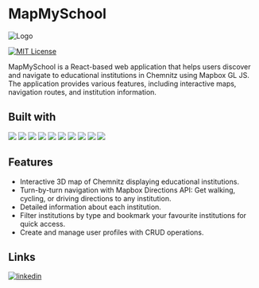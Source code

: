 # MapMySchool

![Logo](https://res.cloudinary.com/dcprg19es/image/upload/v1751037516/Github/sbicod8pwpjp7rxpmyzr.png)

[![MIT License](https://img.shields.io/badge/License-MIT-green.svg)](https://choosealicense.com/licenses/mit/)

MapMySchool is a React-based web application that helps users discover and navigate to educational institutions in Chemnitz using Mapbox GL JS. The application provides various features, including interactive maps, navigation routes, and institution information.



## Built with

<img src="https://img.shields.io/badge/CSS3-1572B6?style=for-the-badge&logo=css3&logoColor=white" /> <img src="https://img.shields.io/badge/Tailwind_CSS-38B2AC?style=for-the-badge&logo=tailwind-css&logoColor=white" /> <img src="https://img.shields.io/badge/JavaScript-323330?style=for-the-badge&logo=javascript&logoColor=F7DF1E" /> <img src="https://img.shields.io/badge/React-20232A?style=for-the-badge&logo=react&logoColor=61DAFB" /> <img src="https://img.shields.io/badge/Node%20js-339933?style=for-the-badge&logo=nodedotjs&logoColor=white" /> <img src="https://img.shields.io/badge/Express%20js-000000?style=for-the-badge&logo=express&logoColor=white" /> <img src="https://img.shields.io/badge/MongoDB-4EA94B?style=for-the-badge&logo=mongodb&logoColor=white" /> <img src="https://img.shields.io/badge/Postman-FF6C37?style=for-the-badge&logo=Postman&logoColor=white" /> <img src="https://img.shields.io/badge/VSCode-0078D4?style=for-the-badge&logo=visual%20studio%20code&logoColor=white" /> <img src="https://img.shields.io/badge/Mapbox-ffffff?style=for-the-badge&logo=mapbox&logoColor=007acc&color=ffffff" />
							

## Features

- Interactive 3D map of Chemnitz displaying educational institutions.
- Turn-by-turn navigation with Mapbox Directions API: Get walking, cycling, or driving directions to any institution.
- Detailed information about each institution.
- Filter institutions by type and bookmark your favourite institutions for quick access.
- Create and manage user profiles with CRUD operations.

## Links
[![linkedin](https://img.shields.io/badge/linkedin-0A66C2?style=for-the-badge&logo=linkedin&logoColor=white)](https://www.linkedin.com/in/shubham-manur-629006194/)
